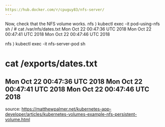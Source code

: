 ```yaml
---
https://hub.docker.com/r/cpuguy83/nfs-server/
---
```

Now, check that the NFS volume works.
nfs ⟩ kubectl exec -it pod-using-nfs sh
/ # cat /var/nfs/dates.txt
Mon Oct 22 00:47:36 UTC 2018
Mon Oct 22 00:47:41 UTC 2018
Mon Oct 22 00:47:46 UTC 2018



nfs ⟩ kubectl exec -it nfs-server-pod sh
# cat /exports/dates.txt
Mon Oct 22 00:47:36 UTC 2018
Mon Oct 22 00:47:41 UTC 2018
Mon Oct 22 00:47:46 UTC 2018
---
source: https://matthewpalmer.net/kubernetes-app-developer/articles/kubernetes-volumes-example-nfs-persistent-volume.html